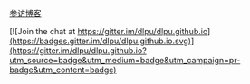 [参访博客](https://dlpu.github.io/)


[![Join the chat at https://gitter.im/dlpu/dlpu.github.io](https://badges.gitter.im/dlpu/dlpu.github.io.svg)](https://gitter.im/dlpu/dlpu.github.io?utm_source=badge&utm_medium=badge&utm_campaign=pr-badge&utm_content=badge)
